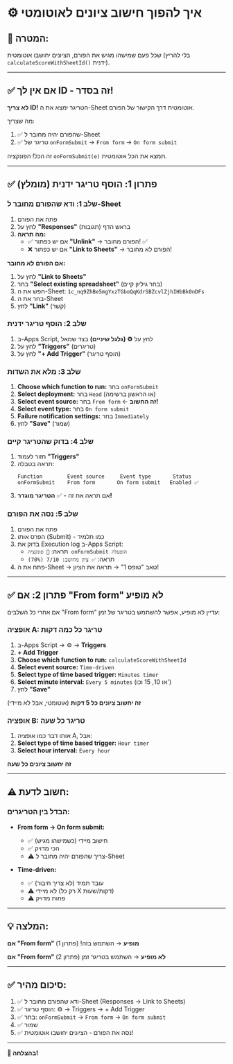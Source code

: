 # ⚙️ איך להפוך חישוב ציונים לאוטומטי

## 🎯 המטרה:
שכל פעם שמישהו מגיש את הפורם, הציונים יחושבו אוטומטית (בלי להריץ `calculateScoreWithSheetId()` ידנית).

---

## ✅ אם אין לך ID - זה בסדר!

**לא צריך ID!** הטריגר ימצא את ה-Sheet אוטומטית דרך הקישור של הפורם.

מה שצריך:
1. ✅ שהפורם יהיה מחובר ל-Sheet
2. ✅ טריגר של `onFormSubmit` → `From form` → `On form submit`

זה הכל! הפונקציה `onFormSubmit(e)` תמצא את הכל אוטומטית.

---

## ✅ פתרון 1: הוסף טריגר ידנית (מומלץ)

### שלב 1: ודא שהפורם מחובר ל-Sheet
1. פתח את הפורם
2. לחץ על **"Responses"** (תגובות) בראש הדף
3. **מה תראה:**
   - ✅ אם יש כפתור **"Unlink"** → הפורם מחובר! ✅
   - ❌ אם יש כפתור **"Link to Sheets"** → הפורם לא מחובר!

**אם הפורם לא מחובר:**
1. לחץ על **"Link to Sheets"**
2. בחר **"Select existing spreadsheet"** (בחר גיליון קיים)
3. חפש את ה-Sheet: `1c_nq9ZhBe5mgYxzTGboQqKdrSBZcvlZjhIHbBk0nDFs`
4. בחר את ה-Sheet
5. לחץ **"Link"** (קשר)

### שלב 2: הוסף טריגר ידנית
1. ב-Apps Script, לחץ על **⚙️ (גלגל שיניים)** בצד שמאל
2. לחץ על **"Triggers"** (טריגרים)
3. לחץ על **"+ Add Trigger"** (הוסף טריגר)

### שלב 3: מלא את השדות
1. **Choose which function to run:** בחר `onFormSubmit`
2. **Select deployment:** בחר `Head` (או הראשון ברשימה)
3. **Select event source:** בחר `From form` ← **זה החשוב!**
4. **Select event type:** בחר `On form submit`
5. **Failure notification settings:** בחר `Immediately`
6. לחץ **"Save"** (שמור)

### שלב 4: בדוק שהטריגר קיים
1. חזור לעמוד **"Triggers"**
2. תראה בטבלה:
   ```
   Function        Event source     Event type       Status
   onFormSubmit    From form       On form submit   Enabled ✅
   ```
3. אם תראה את זה - ✅ **הטריגר מוגדר!**

### שלב 5: נסה את הפורם
1. פתח את הפורם
2. הפרס אותו (Submit) - כמו תלמיד
3. בדוק את Execution log ב-Apps Script:
   - תראה: `🔄 פונקציה onFormSubmit הופעלה`
   - תראה: `✅ ציון מחושב: 7/10 (70%)`
4. פתח את ה-Sheet → טאב "טופס 1" → תראה את הציון!

---

## ✅ פתרון 2: אם "From form" לא מופיע

אם אחרי כל השלבים "From form" עדיין לא מופיע, אפשר להשתמש בטריגר של זמן:

### אופציה A: טריגר כל כמה דקות
1. ב-Apps Script → ⚙️ → **Triggers**
2. **+ Add Trigger**
3. **Choose which function to run:** `calculateScoreWithSheetId`
4. **Select event source:** `Time-driven`
5. **Select type of time based trigger:** `Minutes timer`
6. **Select minute interval:** `Every 5 minutes` (או 10, 15 וכו')
7. לחץ **"Save"**

**זה יחשוב ציונים כל 5 דקות** (אוטומטי, אבל לא מיידי)

### אופציה B: טריגר כל שעה
1. אותו דבר כמו אופציה A, אבל:
2. **Select type of time based trigger:** `Hour timer`
3. **Select hour interval:** `Every hour`

**זה יחשוב ציונים כל שעה**

---

## ⚠️ חשוב לדעת:

### הבדל בין הטריגרים:
- **From form → On form submit:**
  - ✅ חישוב מיידי (כשמישהו מגיש)
  - ✅ הכי מדויק
  - ⚠️ צריך שהפורם יהיה מחובר ל-Sheet

- **Time-driven:**
  - ✅ עובד תמיד (לא צריך חיבור)
  - ⚠️ לא מיידי (רק כל X דקות/שעות)
  - ⚠️ פחות מדויק

---

## 💡 המלצה:

**אם "From form" מופיע** → השתמש בזה! (פתרון 1)

**אם "From form" לא מופיע** → השתמש בטריגר זמן (פתרון 2)

---

## ✅ סיכום מהיר:

1. ✅ ודא שהפורם מחובר ל-Sheet (Responses → Link to Sheets)
2. ✅ הוסף טריגר: ⚙️ → Triggers → + Add Trigger
3. ✅ בחר: `onFormSubmit` → `From form` → `On form submit`
4. ✅ שמור
5. ✅ נסה את הפורם - הציונים יחושבו אוטומטית!

---

**🎉 בהצלחה!**


